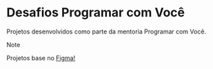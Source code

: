 # Desafios Programar com Você
Projetos desenvolvidos como parte da mentoria Programar com Você.

> [!NOTE]
> Projetos base no [Figma!](https://www.figma.com/design/Yb9IBH56g7T1hdIyZ3BMNO/Desafios---CodeLab?node-id=624-2&t=D7q4V0P3u5c2JuNu-0)
